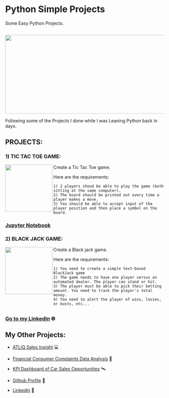 # Python Simple Projects

Some Easy Python Projects.
##
<p align="center">
  <img width="660" height="250" src="https://github.com/gulshang7/Python_Simple_Projects/assets/124501309/67389c08-d75c-46d6-9615-5607cdcf5196">
</p>

Following some of the Projects I done while I was Leaning Python back in days.

## PROJECTS:

### 1) TIC TAC TOE GAME:

<img align="left" width="150" height="150" src="https://github.com/gulshang7/Python_Simple_Projects/assets/124501309/9b669f50-9e74-4853-8e5f-7598de66a742">

 Create a Tic Tac Toe game.
 
 Here are the requirements:
   
    1) 2 players shoud be able to play the game (both sitting at the same computer).
    2) The board should be printed out every time a player makes a move.
    3) You should be able to accept input of the player position and then place a symbol on the board.
    
### [Jupyter Notebook](https://github.com/gulshang7/Python_Simple_Projects/blob/main/Tic%20Tac%20Toe/Tic%20Tac%20Toe%20.ipynb)
    
### 2) BLACK JACK GAME:

<img align="left" width="150" height="150" src="https://github.com/gulshang7/Python_Simple_Projects/assets/124501309/1d9f8258-9402-4632-81e5-e5fbde50345f">

 Create a Black jack game.

 Here are the requirements:
   
    1) You need to create a simple text-based BlackJack game
    2) The game needs to have one player versus an automated dealer. The player can stand or hit.
    3) The player must be able to pick their betting amount. You need to track the player's total money.
    4) You need to alert the player of wins, losses, or busts, etc...

## 

### [Go to my LinkedIn](https://www.linkedin.com/in/gulshan-gedam-362905209/) 🌐

## My Other Projects:

- [ATLIQ Sales Insight](https://github.com/gulshang7/ATLIQ_Sales_Insight_Data_Analysis_using_SQL_and_Tableau) 💻

- [Financial Consumer Complaints Data Analysis](https://github.com/gulshang7/Financial-Consumer-Complaints-Data-Analysis-Using-Tableau-Dashboard) 📜

- [KPI Dashboard of Car Sales Opportunities](https://github.com/gulshang7/KPI_Dashboard_of_Car_sales_Win_Loss_Data_Analysis_using_Excel_and_Tableau) 🛰️

- [Github Profile](https://github.com/gulshang7) 🧮

- [Linkedin](https://www.linkedin.com/in/gulshan-gedam-362905209/) 🤝
